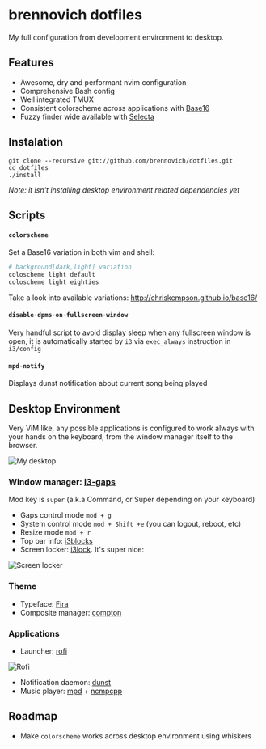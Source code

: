 # brennovich dotfiles

My full configuration from development environment to desktop.

## Features

- Awesome, dry and performant nvim configuration
- Comprehensive Bash config
- Well integrated TMUX
- Consistent colorscheme across applications with [Base16](http://chriskempson.github.io/base16/)
- Fuzzy finder wide available with [Selecta](https://github.com/garybernhardt/selecta)

## Instalation

```shell
git clone --recursive git://github.com/brennovich/dotfiles.git
cd dotfiles
./install
```

_Note: it isn't installing desktop environment related dependencies yet_

## Scripts

#### `colorscheme`

Set a Base16 variation in both vim and shell:

```sh
# background[dark,light] variation
coloscheme light default
coloscheme light eighties
```

Take a look into available variations: http://chriskempson.github.io/base16/

#### `disable-dpms-on-fullscreen-window`

Very handful script to avoid display sleep when any fullscreen window is open, it is automatically started
by `i3` via `exec_always` instruction in `i3/config`

#### `mpd-notify`

Displays dunst notification about current song being played

## Desktop Environment

Very ViM like, any possible applications is configured to work always with your hands on the keyboard, from
the window manager itself to the browser.

![My desktop](http://i.imgur.com/OUTue95.png)

### Window manager: [i3-gaps](https://github.com/Airblader/i3)

Mod key is `super` (a.k.a Command, or Super depending on your keyboard)

- Gaps control mode `mod + g`
- System control mode `mod + Shift +e` (you can logout, reboot, etc)
- Resize mode `mod + r`
- Top bar info: [i3blocks](https://github.com/vivien/i3blocks)
- Screen locker: [i3lock](https://github.com/i3/i3lock). It's super nice:

![Screen locker](http://i.imgur.com/GTanbsy.png)

### Theme

- Typeface: [Fira](https://www.mozilla.org/en-US/styleguide/products/firefox-os/typeface/)
- Composite manager: [compton](https://github.com/chjj/compton/)

### Applications

- Launcher: [rofi](https://davedavenport.github.io/rofi/)

![Rofi](http://i.imgur.com/PQtBEQQ.png)

- Notification daemon: [dunst](http://www.knopwob.org/dunst/)
- Music player: [mpd](http://www.musicpd.org/) + [ncmpcpp](http://ncmpcpp.rybczak.net/)

## Roadmap

- Make `colorscheme` works across desktop environment using whiskers
